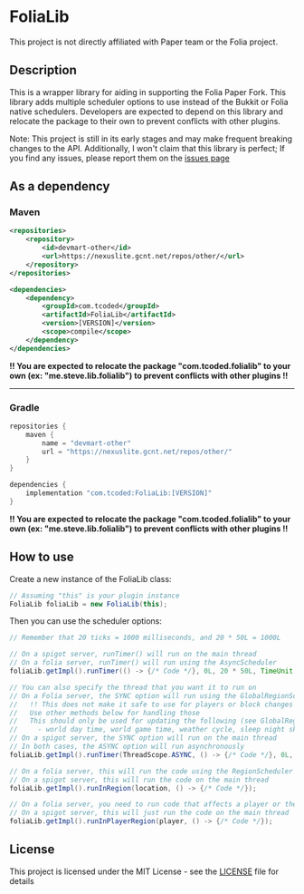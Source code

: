 # FoliaLib
This project is not directly affiliated with Paper team or the Folia project.

## Description
This is a wrapper library for aiding in supporting the Folia Paper Fork. This library adds multiple scheduler options to use instead of the Bukkit or Folia native schedulers. Developers are expected to depend on this library and relocate the package to their own to prevent conflicts with other plugins.

Note: This project is still in its early stages and may make frequent breaking changes to the API. Additionally, I won't claim that this library is perfect; If you find any issues, please report them on the [issues page](https://github.com/TechnicallyCoded/FoliaLib/issues)

## As a dependency
### Maven
```xml
<repositories>
    <repository>
        <id>devmart-other</id>
        <url>https://nexuslite.gcnt.net/repos/other/</url>
    </repository>
</repositories>

<dependencies>
    <dependency>
        <groupId>com.tcoded</groupId>
        <artifactId>FoliaLib</artifactId>
        <version>[VERSION]</version>
        <scope>compile</scope>
    </dependency>
</dependencies>
```
**!! You are expected to relocate the package "com.tcoded.folialib" to your own (ex: "me.steve.lib.folialib") to prevent conflicts with other plugins !!**

***

### Gradle
```groovy
repositories {
    maven {
        name = "devmart-other"
        url = "https://nexuslite.gcnt.net/repos/other/"
    }
}

dependencies {
    implementation "com.tcoded:FoliaLib:[VERSION]"
}
```
**!! You are expected to relocate the package "com.tcoded.folialib" to your own (ex: "me.steve.lib.folialib") to prevent conflicts with other plugins !!**

## How to use
Create a new instance of the FoliaLib class:
```java
// Assuming "this" is your plugin instance
FoliaLib foliaLib = new FoliaLib(this);
```
Then you can use the scheduler options:
```java
// Remember that 20 ticks = 1000 milliseconds, and 20 * 50L = 1000L

// On a spigot server, runTimer() will run on the main thread
// On a folia server, runTimer() will run using the AsyncScheduler
foliaLib.getImpl().runTimer(() -> {/* Code */}, 0L, 20 * 50L, TimeUnit.MILLISECONDS);

// You can also specify the thread that you want it to run on
// On a Folia server, the SYNC option will run using the GlobalRegionScheduler 
//   !! This does not make it safe to use for players or block changes !!
//   Use other methods below for handling those
//   This should only be used for updating the following (see GlobalRegionScheduler.java for more info)
//     - world day time, world game time, weather cycle, sleep night skipping, executing commands for console, and other misc
// On a spigot server, the SYNC option will run on the main thread
// In both cases, the ASYNC option will run asynchronously
foliaLib.getImpl().runTimer(ThreadScope.ASYNC, () -> {/* Code */}, 0L, 20 * 50L, TimeUnit.MILLISECONDS);

// On a folia server, this will run the code using the RegionScheduler that is appropriate for the location
// On a spigot server, this will run the code on the main thread
foliaLib.getImpl().runInRegion(location, () -> {/* Code */});

// On a folia server, you need to run code that affects a player or the world in a region.
// On a spigot server, this will just run the code on the main thread
foliaLib.getImpl().runInPlayerRegion(player, () -> {/* Code */});
```

## License
This project is licensed under the MIT License - see the [LICENSE](LICENSE) file for details